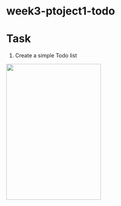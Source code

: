 # week3-ptoject1-todo



# Task 
1. Create a simple Todo list 
<img src="https://user-images.githubusercontent.com/44459664/137014415-3f788db4-9d9f-4517-9fd0-3366ac24996c.png" width="250" height="360"/>


